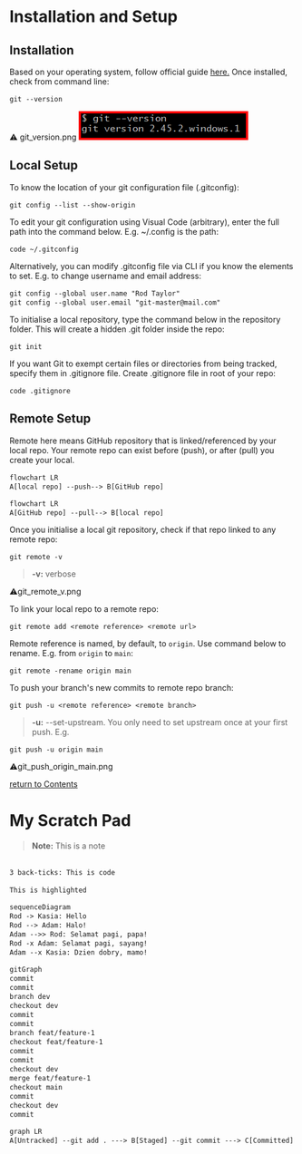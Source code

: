 # Installation and Setup
## Installation
Based on your operating system, follow official guide [here.](https://git-scm.com/book/en/v2/Getting-Started-Installing-Git)
Once installed, check from command line:
```
git --version
```
⚠️ git_version.png
![CLI - git version](../img/git_version.png)

## Local Setup
To know the location of your git configuration file (.gitconfig):
```
git config --list --show-origin
```
To edit your git configuration using Visual Code (arbitrary), enter the full path into the command below. E.g. ~/.config is the path:
```
code ~/.gitconfig
```
Alternatively, you can modify .gitconfig file via CLI if you know the elements to set. E.g. to change username and email address:
```
git config --global user.name "Rod Taylor"
git config --global user.email "git-master@mail.com"
```
To initialise a local repository, type the command below in the repository folder. This will create a hidden .git folder inside the repo:
```
git init
```
If you want Git to exempt certain files or directories from being tracked, specify them in .gitignore file. Create .gitignore file in root of your repo:
```
code .gitignore
```

## Remote Setup
Remote here means GitHub repository that is linked/referenced by your local repo.
Your remote repo can exist before (push), or after (pull) you create your local.
```mermaid
flowchart LR
A[local repo] --push--> B[GitHub repo]
```
```mermaid
flowchart LR
A[GitHub repo] --pull--> B[local repo]
```
Once you initialise a local git repository, check if that repo linked to any remote repo:
```
git remote -v
```
> **-v:** verbose

⚠️git_remote_v.png

To link your local repo to a remote repo:
```
git remote add <remote reference> <remote url>
```

Remote reference is named, by default, to `origin`. Use command below to rename. E.g. from `origin` to `main`:
```
git remote -rename origin main
```
To push your branch's new commits to remote repo branch:
```
git push -u <remote reference> <remote branch>
```
> **-u:** --set-upstream. You only need to set upstream once at your first push.
E.g.
```
git push -u origin main
```
⚠️git_push_origin_main.png

[return to Contents](https://github.com/rtaylor02/git-master/blob/main/README.md)

# My Scratch Pad
> **Note:** This is a note

```

3 back-ticks: This is code

```

`This is highlighted`

```mermaid
sequenceDiagram
Rod -> Kasia: Hello
Rod --> Adam: Halo!
Adam -->> Rod: Selamat pagi, papa!
Rod -x Adam: Selamat pagi, sayang!
Adam --x Kasia: Dzien dobry, mamo!
```
```mermaid
gitGraph
commit
commit
branch dev
checkout dev
commit
commit
branch feat/feature-1
checkout feat/feature-1
commit
commit
checkout dev
merge feat/feature-1
checkout main
commit
checkout dev
commit
```

```mermaid
graph LR
A[Untracked] --git add . ---> B[Staged] --git commit ---> C[Committed]

```

